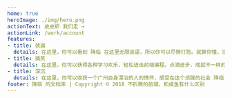 ```yaml
---
home: true
heroImage: ./img/hero.png
actionText: 皮皮虾 我们走 →
actionLink: /work/account
features:
- title: 装逼
  details: 在这里，你可以看到 降临 在这里无限装逼，所以你可以尽情打脸。就算你懂，没关系，打了脸再说~
- title: 搞笑
  details: 在这里，你可以获得各种学习欢乐，轻松进击前端编程。点滴进步，成就不一样的你。
- title: 深沉
  details: 在这里，你可以收获一个广州自身漂泊的人的情怀，感受在这个烦躁的社会 降临 如何安身立命。
footer: 降临 的文档库 | Copyright © 2018 不折腾的前端，和咸鱼有什么区别
---
```

